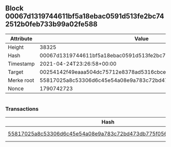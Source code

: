 ## Block 00067d1319744611bf5a18ebac0591d513fe2bc742512b0feb733b99a02fe588

Attribute | Value
--- | ---
Height | 38325
Hash | 00067d1319744611bf5a18ebac0591d513fe2bc742512b0feb733b99a02fe588
Timestamp | 2021-04-24T23:26:58+00:00
Target | 00254142f49eaaa504dc75712e8378ad5316cbcead634704b3734b6271167cc4
Merke root | 55817025a8c53306d6c45e54a08e9a783c72bd473db775f0568f3d4ffbe6a162
Nonce | 1790742723

```

```

### Transactions

Hash | Amount
--- | ---
[55817025a8c53306d6c45e54a08e9a783c72bd473db775f0568f3d4ffbe6a162](55817025a8c53306d6c45e54a08e9a783c72bd473db775f0568f3d4ffbe6a162.md) | 10.00000000 SKEPTI 
